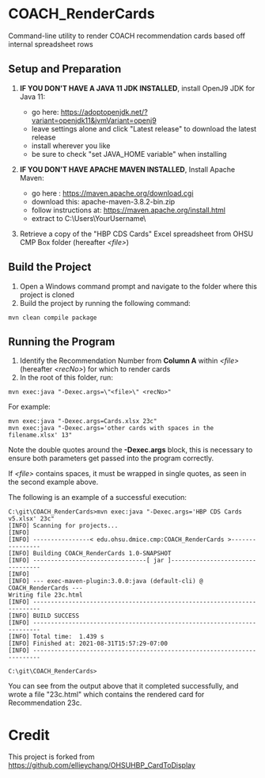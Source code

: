 # COACH_RenderCards
Command-line utility to render COACH recommendation cards based off internal spreadsheet rows

## Setup and Preparation
1. **IF YOU DON'T HAVE A JAVA 11 JDK INSTALLED**, install OpenJ9 JDK for Java 11: 
   
   - go here: https://adoptopenjdk.net/?variant=openjdk11&jvmVariant=openj9
   - leave settings alone and click "Latest release" to download the latest release
   - install wherever you like
   - be sure to check "set JAVA_HOME variable" when installing

1. **IF YOU DON'T HAVE APACHE MAVEN INSTALLED**, Install Apache Maven: 
   
   - go here : https://maven.apache.org/download.cgi
   - download this: apache-maven-3.8.2-bin.zip
   - follow instructions at: https://maven.apache.org/install.html
   - extract to C:\Users\YourUsername\
    
1. Retrieve a copy of the "HBP CDS Cards" Excel spreadsheet from OHSU CMP Box folder (hereafter *&lt;file&gt;*)

## Build the Project

1. Open a Windows command prompt and navigate to the folder where this project is cloned
2. Build the project by running the following command:

```
mvn clean compile package
```

## Running the Program

1. Identify the Recommendation Number from **Column A** within *&lt;file&gt;* (hereafter *&lt;recNo&gt;*) for which to render cards
1. In the root of this folder, run:
   
```
mvn exec:java "-Dexec.args=\"<file>\" <recNo>"
```

For example:
```
mvn exec:java "-Dexec.args=Cards.xlsx 23c"
mvn exec:java "-Dexec.args='other cards with spaces in the filename.xlsx' 13"
```

Note the double quotes around the **-Dexec.args** block, this is necessary to ensure both parameters get passed into the program correctly.

If *&lt;file&gt;* contains spaces, it must be wrapped in single quotes, as seen in the second example above.

The following is an example of a successful execution:

```
C:\git\COACH_RenderCards>mvn exec:java "-Dexec.args='HBP CDS Cards v5.xlsx' 23c"
[INFO] Scanning for projects...
[INFO]
[INFO] ----------------< edu.ohsu.dmice.cmp:COACH_RenderCards >----------------
[INFO] Building COACH_RenderCards 1.0-SNAPSHOT
[INFO] --------------------------------[ jar ]---------------------------------
[INFO]
[INFO] --- exec-maven-plugin:3.0.0:java (default-cli) @ COACH_RenderCards ---
Writing file 23c.html
[INFO] ------------------------------------------------------------------------
[INFO] BUILD SUCCESS
[INFO] ------------------------------------------------------------------------
[INFO] Total time:  1.439 s
[INFO] Finished at: 2021-08-31T15:57:29-07:00
[INFO] ------------------------------------------------------------------------

C:\git\COACH_RenderCards>
```
You can see from the output above that it completed successfully, and wrote a file "23c.html" which contains the 
rendered card for Recommendation 23c.

# Credit
This project is forked from https://github.com/ellieychang/OHSUHBP_CardToDisplay

